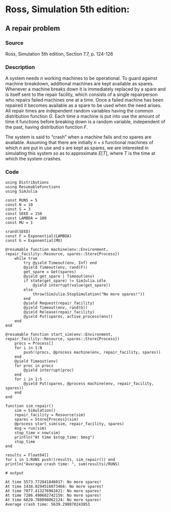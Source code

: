 # Ross, Simulation 5th edition:
  
## A repair problem

### Source

Ross, Simulation 5th edition, Section 7.7, p. 124-126

### Description

A system needs $n$ working machines to be operational. To guard against machine breakdown, additional machines are kept available as spares. Whenever a machine breaks down it is immediately replaced by a spare and is itself sent to the repair facility, which consists of a single repairperson who repairs failed machines one at a time. Once a failed machine has been repaired it becomes available as a spare to be used when the need arises. All repair times are independent random variables having the common distribution function $G$. Each time a machine is put into use the amount of time it functions before breaking down is a random variable, independent of the past, having distribution function $F$.

The system is said to “crash” when a machine fails and no spares are available. Assuming that there are initially $n + s$ functional machines of which $n$ are put in use and $s$ are kept as spares, we are interested in simulating this system so as to approximate $E[T]$, where $T$ is the time at which the system crashes.

### Code

```jldoctest
using Distributions
using ResumableFunctions
using SimJulia

const RUNS = 5
const N = 10
const S = 3
const SEED = 150
const LAMBDA = 100
const MU = 1

srand(SEED)
const F = Exponential(LAMBDA)
const G = Exponential(MU)

@resumable function machine(env::Environment, repair_facility::Resource, spares::Store{Process})
    while true
        try @yield Timeout(env, Inf) end
        @yield Timeout(env, rand(F))
        get_spare = Get(spares)
        @yield get_spare | Timeout(env)
        if state(get_spare) != SimJulia.idle 
            @yield interrupt(value(get_spare))
        else
            throw(SimJulia.StopSimulation("No more spares!"))
        end
        @yield Request(repair_facility)
        @yield Timeout(env, rand(G))
        @yield Release(repair_facility)
        @yield Put(spares, active_process(env))
    end
end

@resumable function start_sim(env::Environment, repair_facility::Resource, spares::Store{Process})
    procs = Process[]
    for i in 1:N 
        push!(procs, @process machine(env, repair_facility, spares)) 
    end
    @yield Timeout(env)
    for proc in procs 
        @yield interrupt(proc)
    end
    for i in 1:S 
        @yield Put(spares, @process machine(env, repair_facility, spares)) 
    end
end

function sim_repair()
    sim = Simulation()
    repair_facility = Resource(sim)
    spares = Store{Process}(sim)
    @process start_sim(sim, repair_facility, spares)
    msg = run(sim)
    stop_time = now(sim)
    println("At time $stop_time: $msg")
    stop_time
end

results = Float64[]
for i in 1:RUNS push!(results, sim_repair()) end
println("Average crash time: ", sum(results)/RUNS)

# output

At time 5573.772841846017: No more spares!
At time 1438.0294516073466: No more spares!
At time 7077.413276961621: No more spares!
At time 7286.490682742159: No more spares!
At time 6820.788098062124: No more spares!
Average crash time: 5639.298870243853
```